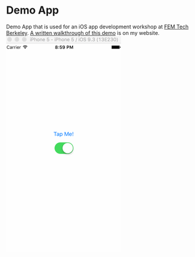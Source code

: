 # Demo App
Demo App that is used for an iOS app development workshop at <a target="\_blank" href="http://femtechberkeley.com/">FEM Tech Berkeley</a>.
<a target="\_blank" href="http://satorusasozaki.com/A-iOS-Development-Demo-at-FEM-Tech-Berkeley/">A written walkthrough of this demo</a> is on my website.
![test](test_if_ui_works.gif)

